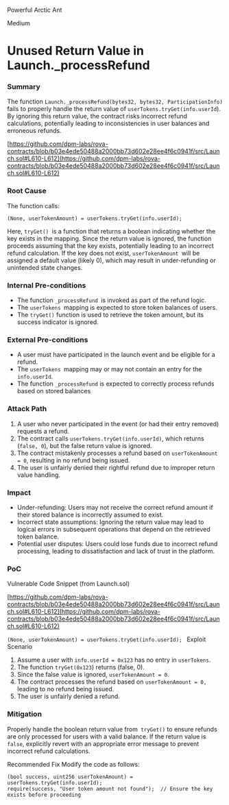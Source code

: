 Powerful Arctic Ant

Medium

# Unused Return Value in Launch._processRefund

### Summary

The function `Launch._processRefund(bytes32, bytes32, ParticipationInfo)` fails to properly handle the return value of `userTokens.tryGet(info.userId`). By ignoring this return value, the contract risks incorrect refund calculations, potentially leading to inconsistencies in user balances and erroneous refunds.

[https://github.com/dpm-labs/rova-contracts/blob/b03e4ede50488a2000bb73d602e28ee4f6c0941f/src/Launch.sol#L610-L612](https://github.com/dpm-labs/rova-contracts/blob/b03e4ede50488a2000bb73d602e28ee4f6c0941f/src/Launch.sol#L610-L612)

### Root Cause

The function calls:

```solidity
(None, userTokenAmount) = userTokens.tryGet(info.userId);

```
Here, `tryGet() `is a function that returns a boolean indicating whether the key exists in the mapping. Since the return value is ignored, the function proceeds assuming that the key exists, potentially leading to an incorrect refund calculation. If the key does not exist, `userTokenAmount `will be assigned a default value (likely 0), which may result in under-refunding or unintended state changes.

### Internal Pre-conditions

- The function `_processRefund `is invoked as part of the refund logic.
- The `userTokens `mapping is expected to store token balances of users.
- The `tryGet()` function is used to retrieve the token amount, but its success indicator is ignored.

### External Pre-conditions

- A user must have participated in the launch event and be eligible for a refund.
- The `userTokens `mapping may or may not contain an entry for the `info.userId`.
- The function `_processRefund` is expected to correctly process refunds based on stored balances

### Attack Path

1. A user who never participated in the event (or had their entry removed) requests a refund.
2. The contract calls `userTokens.tryGet(info.userId)`, which returns (`false, 0`), but the false return value is ignored.
3. The contract mistakenly processes a refund based on `userTokenAmount = 0`, resulting in no refund being issued.
4. The user is unfairly denied their rightful refund due to improper return value handling.

### Impact

- Under-refunding: Users may not receive the correct refund amount if their stored balance is incorrectly assumed to exist.
- Incorrect state assumptions: Ignoring the return value may lead to logical errors in subsequent operations that depend on the retrieved token balance.
- Potential user disputes: Users could lose funds due to incorrect refund processing, leading to dissatisfaction and lack of trust in the platform.

### PoC

Vulnerable Code Snippet (from Launch.sol)

[https://github.com/dpm-labs/rova-contracts/blob/b03e4ede50488a2000bb73d602e28ee4f6c0941f/src/Launch.sol#L610-L612](https://github.com/dpm-labs/rova-contracts/blob/b03e4ede50488a2000bb73d602e28ee4f6c0941f/src/Launch.sol#L610-L612)

`(None, userTokenAmount) = userTokens.tryGet(info.userId);
`
Exploit Scenario

1. Assume a user with `info.userId = 0x123` has no entry in `userTokens`.
2. The function `tryGet(0x123`) returns (false, 0).
3. Since the false value is ignored, `userTokenAmount = 0`.
4. The contract processes the refund based on `userTokenAmount = 0,` leading to no refund being issued.
5. The user is unfairly denied a refund.

### Mitigation

Properly handle the boolean return value from` tryGet()` to ensure refunds are only processed for users with a valid balance.
If the return value is `false`, explicitly revert with an appropriate error message to prevent incorrect refund calculations.

Recommended Fix
Modify the code as follows:

```solidity
(bool success, uint256 userTokenAmount) = userTokens.tryGet(info.userId);
require(success, "User token amount not found");  // Ensure the key exists before proceeding

```